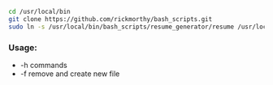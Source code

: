 ```sh
cd /usr/local/bin
git clone https://github.com/rickmorthy/bash_scripts.git
sudo ln -s /usr/local/bin/bash_scripts/resume_generator/resume /usr/local/bin/resume
```

### Usage: 
 - -h commands
 - -f remove and create new file
